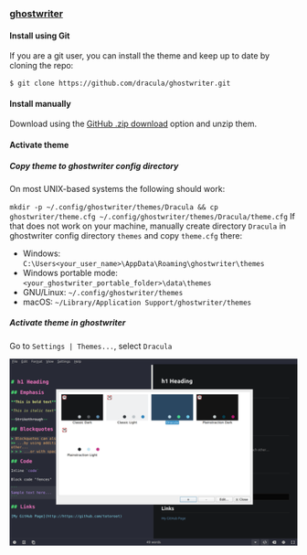 ### [ghostwriter](https://wereturtle.github.io/ghostwriter/)

#### Install using Git

If you are a git user, you can install the theme and keep up to date by cloning the repo:

    $ git clone https://github.com/dracula/ghostwriter.git

#### Install manually

Download using the [GitHub .zip download](https://github.com/dracula/ghostwriter/archive/master.zip) option and unzip them.

#### Activate theme

##### Copy theme to ghostwriter config directory

On most UNIX-based systems the following should work:

`mkdir -p ~/.config/ghostwriter/themes/Dracula && cp ghostwriter/theme.cfg ~/.config/ghostwriter/themes/Dracula/theme.cfg`
If that does not work on your machine, manually create directory `Dracula` in ghostwriter config directory `themes` and copy `theme.cfg` there:

- Windows: `C:\Users<your_user_name>\AppData\Roaming\ghostwriter\themes`
- Windows portable mode: `<your_ghostwriter_portable_folder>\data\themes`
- GNU/Linux: `~/.config/ghostwriter/themes`
- macOS: `~/Library/Application Support/ghostwriter/themes`

##### Activate theme in ghostwriter

Go to `Settings | Themes...`, select `Dracula`

![Activate Theme](activate-theme.png)
